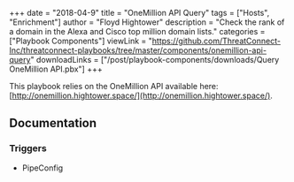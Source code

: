 +++
date = "2018-04-9"
title = "OneMillion API Query"
tags = ["Hosts", "Enrichment"]
author = "Floyd Hightower"
description = "Check the rank of a domain in the Alexa and Cisco top million domain lists."
categories = ["Playbook Components"]
viewLink = "https://github.com/ThreatConnect-Inc/threatconnect-playbooks/tree/master/components/onemillion-api-query"
downloadLinks = ["/post/playbook-components/downloads/Query OneMillion API.pbx"]
+++

This playbook relies on the OneMillion API available here: [http://onemillion.hightower.space/](http://onemillion.hightower.space/).

## Documentation

### Triggers

- PipeConfig
